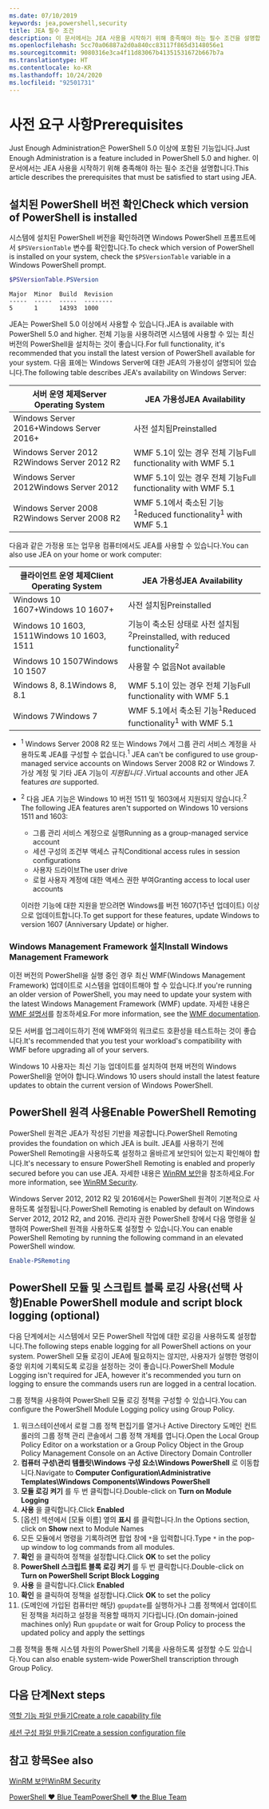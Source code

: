 ```yaml
---
ms.date: 07/10/2019
keywords: jea,powershell,security
title: JEA 필수 조건
description: 이 문서에서는 JEA 사용을 시작하기 위해 충족해야 하는 필수 조건을 설명합니다.
ms.openlocfilehash: 5cc70a06887a2d0a840cc83117f865d3148056e1
ms.sourcegitcommit: 9080316e3ca4f11d83067b41351531672b667b7a
ms.translationtype: HT
ms.contentlocale: ko-KR
ms.lasthandoff: 10/24/2020
ms.locfileid: "92501731"
---
```

# <a name="prerequisites"></a><span data-ttu-id="f662f-104">사전 요구 사항</span><span class="sxs-lookup"><span data-stu-id="f662f-104">Prerequisites</span></span>

<span data-ttu-id="f662f-105">Just Enough Administration은 PowerShell 5.0 이상에 포함된 기능입니다.</span><span class="sxs-lookup"><span data-stu-id="f662f-105">Just Enough Administration is a feature included in PowerShell 5.0 and higher.</span></span> <span data-ttu-id="f662f-106">이 문서에서는 JEA 사용을 시작하기 위해 충족해야 하는 필수 조건을 설명합니다.</span><span class="sxs-lookup"><span data-stu-id="f662f-106">This article describes the prerequisites that must be satisfied to start using JEA.</span></span>

## <a name="check-which-version-of-powershell-is-installed"></a><span data-ttu-id="f662f-107">설치된 PowerShell 버전 확인</span><span class="sxs-lookup"><span data-stu-id="f662f-107">Check which version of PowerShell is installed</span></span>

<span data-ttu-id="f662f-108">시스템에 설치된 PowerShell 버전을 확인하려면 Windows PowerShell 프롬프트에서 `$PSVersionTable` 변수를 확인합니다.</span><span class="sxs-lookup"><span data-stu-id="f662f-108">To check which version of PowerShell is installed on your system, check the `$PSVersionTable` variable in a Windows PowerShell prompt.</span></span>

```powershell
$PSVersionTable.PSVersion
```

```Output
Major  Minor  Build  Revision
-----  -----  -----  --------
5      1      14393  1000
```

<span data-ttu-id="f662f-109">JEA는 PowerShell 5.0 이상에서 사용할 수 있습니다.</span><span class="sxs-lookup"><span data-stu-id="f662f-109">JEA is available with PowerShell 5.0 and higher.</span></span> <span data-ttu-id="f662f-110">전체 기능을 사용하려면 시스템에 사용할 수 있는 최신 버전의 PowerShell을 설치하는 것이 좋습니다.</span><span class="sxs-lookup"><span data-stu-id="f662f-110">For full functionality, it's recommended that you install the latest version of PowerShell available for your system.</span></span> <span data-ttu-id="f662f-111">다음 표에는 Windows Server에 대한 JEA의 가용성이 설명되어 있습니다.</span><span class="sxs-lookup"><span data-stu-id="f662f-111">The following table describes JEA's availability on Windows Server:</span></span>

| <span data-ttu-id="f662f-112">서버 운영 체제</span><span class="sxs-lookup"><span data-stu-id="f662f-112">Server Operating System</span></span> |                <span data-ttu-id="f662f-113">JEA 가용성</span><span class="sxs-lookup"><span data-stu-id="f662f-113">JEA Availability</span></span>                |
| ----------------------- | ---------------------------------------------- |
| <span data-ttu-id="f662f-114">Windows Server 2016+</span><span class="sxs-lookup"><span data-stu-id="f662f-114">Windows Server 2016+</span></span>    | <span data-ttu-id="f662f-115">사전 설치됨</span><span class="sxs-lookup"><span data-stu-id="f662f-115">Preinstalled</span></span>                                   |
| <span data-ttu-id="f662f-116">Windows Server 2012 R2</span><span class="sxs-lookup"><span data-stu-id="f662f-116">Windows Server 2012 R2</span></span>  | <span data-ttu-id="f662f-117">WMF 5.1이 있는 경우 전체 기능</span><span class="sxs-lookup"><span data-stu-id="f662f-117">Full functionality with WMF 5.1</span></span>                |
| <span data-ttu-id="f662f-118">Windows Server 2012</span><span class="sxs-lookup"><span data-stu-id="f662f-118">Windows Server 2012</span></span>     | <span data-ttu-id="f662f-119">WMF 5.1이 있는 경우 전체 기능</span><span class="sxs-lookup"><span data-stu-id="f662f-119">Full functionality with WMF 5.1</span></span>                |
| <span data-ttu-id="f662f-120">Windows Server 2008 R2</span><span class="sxs-lookup"><span data-stu-id="f662f-120">Windows Server 2008 R2</span></span>  | <span data-ttu-id="f662f-121">WMF 5.1에서 축소된 기능<sup>1</sup></span><span class="sxs-lookup"><span data-stu-id="f662f-121">Reduced functionality<sup>1</sup> with WMF 5.1</span></span> |

<span data-ttu-id="f662f-122">다음과 같은 가정용 또는 업무용 컴퓨터에서도 JEA를 사용할 수 있습니다.</span><span class="sxs-lookup"><span data-stu-id="f662f-122">You can also use JEA on your home or work computer:</span></span>

| <span data-ttu-id="f662f-123">클라이언트 운영 체제</span><span class="sxs-lookup"><span data-stu-id="f662f-123">Client Operating System</span></span> |                   <span data-ttu-id="f662f-124">JEA 가용성</span><span class="sxs-lookup"><span data-stu-id="f662f-124">JEA Availability</span></span>                   |
| ----------------------- | ---------------------------------------------------- |
| <span data-ttu-id="f662f-125">Windows 10 1607+</span><span class="sxs-lookup"><span data-stu-id="f662f-125">Windows 10 1607+</span></span>        | <span data-ttu-id="f662f-126">사전 설치됨</span><span class="sxs-lookup"><span data-stu-id="f662f-126">Preinstalled</span></span>                                         |
| <span data-ttu-id="f662f-127">Windows 10 1603, 1511</span><span class="sxs-lookup"><span data-stu-id="f662f-127">Windows 10 1603, 1511</span></span>   | <span data-ttu-id="f662f-128">기능이 축소된 상태로 사전 설치됨<sup>2</sup></span><span class="sxs-lookup"><span data-stu-id="f662f-128">Preinstalled, with reduced functionality<sup>2</sup></span></span> |
| <span data-ttu-id="f662f-129">Windows 10 1507</span><span class="sxs-lookup"><span data-stu-id="f662f-129">Windows 10 1507</span></span>         | <span data-ttu-id="f662f-130">사용할 수 없음</span><span class="sxs-lookup"><span data-stu-id="f662f-130">Not available</span></span>                                        |
| <span data-ttu-id="f662f-131">Windows 8, 8.1</span><span class="sxs-lookup"><span data-stu-id="f662f-131">Windows 8, 8.1</span></span>          | <span data-ttu-id="f662f-132">WMF 5.1이 있는 경우 전체 기능</span><span class="sxs-lookup"><span data-stu-id="f662f-132">Full functionality with WMF 5.1</span></span>                      |
| <span data-ttu-id="f662f-133">Windows 7</span><span class="sxs-lookup"><span data-stu-id="f662f-133">Windows 7</span></span>               | <span data-ttu-id="f662f-134">WMF 5.1에서 축소된 기능<sup>1</sup></span><span class="sxs-lookup"><span data-stu-id="f662f-134">Reduced functionality<sup>1</sup> with WMF 5.1</span></span>       |

- <span data-ttu-id="f662f-135"><sup>1</sup> Windows Server 2008 R2 또는 Windows 7에서 그룹 관리 서비스 계정을 사용하도록 JEA를 구성할 수 없습니다.</span><span class="sxs-lookup"><span data-stu-id="f662f-135"><sup>1</sup> JEA can't be configured to use group-managed service accounts on Windows Server 2008 R2 or Windows 7.</span></span> <span data-ttu-id="f662f-136">가상 계정 및 기타 JEA 기능이 *지원됩니다* .</span><span class="sxs-lookup"><span data-stu-id="f662f-136">Virtual accounts and other JEA features *are* supported.</span></span>

- <span data-ttu-id="f662f-137"><sup>2</sup> 다음 JEA 기능은 Windows 10 버전 1511 및 1603에서 지원되지 않습니다.</span><span class="sxs-lookup"><span data-stu-id="f662f-137"><sup>2</sup> The following JEA features aren't supported on Windows 10 versions 1511 and 1603:</span></span>

  - <span data-ttu-id="f662f-138">그룹 관리 서비스 계정으로 실행</span><span class="sxs-lookup"><span data-stu-id="f662f-138">Running as a group-managed service account</span></span>
  - <span data-ttu-id="f662f-139">세션 구성의 조건부 액세스 규칙</span><span class="sxs-lookup"><span data-stu-id="f662f-139">Conditional access rules in session configurations</span></span>
  - <span data-ttu-id="f662f-140">사용자 드라이브</span><span class="sxs-lookup"><span data-stu-id="f662f-140">The user drive</span></span>
  - <span data-ttu-id="f662f-141">로컬 사용자 계정에 대한 액세스 권한 부여</span><span class="sxs-lookup"><span data-stu-id="f662f-141">Granting access to local user accounts</span></span>

  <span data-ttu-id="f662f-142">이러한 기능에 대한 지원을 받으려면 Windows를 버전 1607(1주년 업데이트) 이상으로 업데이트합니다.</span><span class="sxs-lookup"><span data-stu-id="f662f-142">To get support for these features, update Windows to version 1607 (Anniversary Update) or higher.</span></span>

### <a name="install-windows-management-framework"></a><span data-ttu-id="f662f-143">Windows Management Framework 설치</span><span class="sxs-lookup"><span data-stu-id="f662f-143">Install Windows Management Framework</span></span>

<span data-ttu-id="f662f-144">이전 버전의 PowerShell을 실행 중인 경우 최신 WMF(Windows Management Framework) 업데이트로 시스템을 업데이트해야 할 수 있습니다.</span><span class="sxs-lookup"><span data-stu-id="f662f-144">If you're running an older version of PowerShell, you may need to update your system with the latest Windows Management Framework (WMF) update.</span></span> <span data-ttu-id="f662f-145">자세한 내용은 [WMF 설명서](/powershell/scripting/wmf/overview)를 참조하세요.</span><span class="sxs-lookup"><span data-stu-id="f662f-145">For more information, see the [WMF documentation](/powershell/scripting/wmf/overview).</span></span>

<span data-ttu-id="f662f-146">모든 서버를 업그레이드하기 전에 WMF와의 워크로드 호환성을 테스트하는 것이 좋습니다.</span><span class="sxs-lookup"><span data-stu-id="f662f-146">It's recommended that you test your workload's compatibility with WMF before upgrading all of your servers.</span></span>

<span data-ttu-id="f662f-147">Windows 10 사용자는 최신 기능 업데이트를 설치하여 현재 버전의 Windows PowerShell을 얻어야 합니다.</span><span class="sxs-lookup"><span data-stu-id="f662f-147">Windows 10 users should install the latest feature updates to obtain the current version of Windows PowerShell.</span></span>

## <a name="enable-powershell-remoting"></a><span data-ttu-id="f662f-148">PowerShell 원격 사용</span><span class="sxs-lookup"><span data-stu-id="f662f-148">Enable PowerShell Remoting</span></span>

<span data-ttu-id="f662f-149">PowerShell 원격은 JEA가 작성된 기반을 제공합니다.</span><span class="sxs-lookup"><span data-stu-id="f662f-149">PowerShell Remoting provides the foundation on which JEA is built.</span></span> <span data-ttu-id="f662f-150">JEA를 사용하기 전에 PowerShell Remoting을 사용하도록 설정하고 올바르게 보안되어 있는지 확인해야 합니다.</span><span class="sxs-lookup"><span data-stu-id="f662f-150">It's necessary to ensure PowerShell Remoting is enabled and properly secured before you can use JEA.</span></span> <span data-ttu-id="f662f-151">자세한 내용은 [WinRM 보안](/powershell/scripting/learn/remoting/winrmsecurity)을 참조하세요.</span><span class="sxs-lookup"><span data-stu-id="f662f-151">For more information, see [WinRM Security](/powershell/scripting/learn/remoting/winrmsecurity).</span></span>

<span data-ttu-id="f662f-152">Windows Server 2012, 2012 R2 및 2016에서는 PowerShell 원격이 기본적으로 사용하도록 설정됩니다.</span><span class="sxs-lookup"><span data-stu-id="f662f-152">PowerShell Remoting is enabled by default on Windows Server 2012, 2012 R2, and 2016.</span></span> <span data-ttu-id="f662f-153">관리자 권한 PowerShell 창에서 다음 명령을 실행하여 PowerShell 원격을 사용하도록 설정할 수 있습니다.</span><span class="sxs-lookup"><span data-stu-id="f662f-153">You can enable PowerShell Remoting by running the following command in an elevated PowerShell window.</span></span>

```powershell
Enable-PSRemoting
```

## <a name="enable-powershell-module-and-script-block-logging-optional"></a><span data-ttu-id="f662f-154">PowerShell 모듈 및 스크립트 블록 로깅 사용(선택 사항)</span><span class="sxs-lookup"><span data-stu-id="f662f-154">Enable PowerShell module and script block logging (optional)</span></span>

<span data-ttu-id="f662f-155">다음 단계에서는 시스템에서 모든 PowerShell 작업에 대한 로깅을 사용하도록 설정합니다.</span><span class="sxs-lookup"><span data-stu-id="f662f-155">The following steps enable logging for all PowerShell actions on your system.</span></span> <span data-ttu-id="f662f-156">PowerShell 모듈 로깅이 JEA에 필요하지는 않지만, 사용자가 실행한 명령이 중앙 위치에 기록되도록 로깅을 설정하는 것이 좋습니다.</span><span class="sxs-lookup"><span data-stu-id="f662f-156">PowerShell Module Logging isn't required for JEA, however it's recommended you turn on logging to ensure the commands users run are logged in a central location.</span></span>

<span data-ttu-id="f662f-157">그룹 정책을 사용하여 PowerShell 모듈 로깅 정책을 구성할 수 있습니다.</span><span class="sxs-lookup"><span data-stu-id="f662f-157">You can configure the PowerShell Module Logging policy using Group Policy.</span></span>

1. <span data-ttu-id="f662f-158">워크스테이션에서 로컬 그룹 정책 편집기를 열거나 Active Directory 도메인 컨트롤러의 그룹 정책 관리 콘솔에서 그룹 정책 개체를 엽니다.</span><span class="sxs-lookup"><span data-stu-id="f662f-158">Open the Local Group Policy Editor on a workstation or a Group Policy Object in the Group Policy Management Console on an Active Directory Domain Controller</span></span>
2. <span data-ttu-id="f662f-159">**컴퓨터 구성\\관리 템플릿\\Windows 구성 요소\\Windows PowerShell** 로 이동합니다.</span><span class="sxs-lookup"><span data-stu-id="f662f-159">Navigate to **Computer Configuration\\Administrative Templates\\Windows Components\\Windows PowerShell**</span></span>
3. <span data-ttu-id="f662f-160">**모듈 로깅 켜기** 를 두 번 클릭합니다.</span><span class="sxs-lookup"><span data-stu-id="f662f-160">Double-click on **Turn on Module Logging**</span></span>
4. <span data-ttu-id="f662f-161">**사용** 을 클릭합니다.</span><span class="sxs-lookup"><span data-stu-id="f662f-161">Click **Enabled**</span></span>
5. <span data-ttu-id="f662f-162">[옵션] 섹션에서 [모듈 이름] 옆의 **표시** 를 클릭합니다.</span><span class="sxs-lookup"><span data-stu-id="f662f-162">In the Options section, click on **Show** next to Module Names</span></span>
6. <span data-ttu-id="f662f-163">모든 모듈에서 명령을 기록하려면 팝업 창에 `*`을 입력합니다.</span><span class="sxs-lookup"><span data-stu-id="f662f-163">Type `*` in the pop-up window to log commands from all modules.</span></span>
7. <span data-ttu-id="f662f-164">**확인** 을 클릭하여 정책을 설정합니다.</span><span class="sxs-lookup"><span data-stu-id="f662f-164">Click **OK** to set the policy</span></span>
8. <span data-ttu-id="f662f-165">**PowerShell 스크립트 블록 로깅 켜기** 를 두 번 클릭합니다.</span><span class="sxs-lookup"><span data-stu-id="f662f-165">Double-click on **Turn on PowerShell Script Block Logging**</span></span>
9. <span data-ttu-id="f662f-166">**사용** 을 클릭합니다.</span><span class="sxs-lookup"><span data-stu-id="f662f-166">Click **Enabled**</span></span>
10. <span data-ttu-id="f662f-167">**확인** 을 클릭하여 정책을 설정합니다.</span><span class="sxs-lookup"><span data-stu-id="f662f-167">Click **OK** to set the policy</span></span>
11. <span data-ttu-id="f662f-168">(도메인에 가입된 컴퓨터만 해당) `gpupdate`를 실행하거나 그룹 정책에서 업데이트된 정책을 처리하고 설정을 적용할 때까지 기다립니다.</span><span class="sxs-lookup"><span data-stu-id="f662f-168">(On domain-joined machines only) Run `gpupdate` or wait for Group Policy to process the updated policy and apply the settings</span></span>

<span data-ttu-id="f662f-169">그룹 정책을 통해 시스템 차원의 PowerShell 기록을 사용하도록 설정할 수도 있습니다.</span><span class="sxs-lookup"><span data-stu-id="f662f-169">You can also enable system-wide PowerShell transcription through Group Policy.</span></span>

## <a name="next-steps"></a><span data-ttu-id="f662f-170">다음 단계</span><span class="sxs-lookup"><span data-stu-id="f662f-170">Next steps</span></span>

[<span data-ttu-id="f662f-171">역할 기능 파일 만들기</span><span class="sxs-lookup"><span data-stu-id="f662f-171">Create a role capability file</span></span>](role-capabilities.md)

[<span data-ttu-id="f662f-172">세션 구성 파일 만들기</span><span class="sxs-lookup"><span data-stu-id="f662f-172">Create a session configuration file</span></span>](session-configurations.md)

## <a name="see-also"></a><span data-ttu-id="f662f-173">참고 항목</span><span class="sxs-lookup"><span data-stu-id="f662f-173">See also</span></span>

[<span data-ttu-id="f662f-174">WinRM 보안</span><span class="sxs-lookup"><span data-stu-id="f662f-174">WinRM Security</span></span>](/powershell/scripting/learn/remoting/winrmsecurity)

[<span data-ttu-id="f662f-175">PowerShell ♥ Blue Team</span><span class="sxs-lookup"><span data-stu-id="f662f-175">PowerShell ♥ the Blue Team</span></span>](https://devblogs.microsoft.com/powershell/powershell-the-blue-team/)
